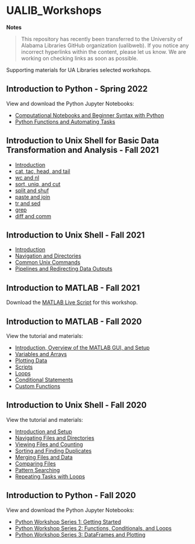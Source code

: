 # UALIB_Workshops


**Notes**

> This repository has recently been transferred to the University of Alabama Libraries GitHub organization (ualibweb). 
> If you notice any incorrect hyperlinks within the content, please let us know. We are working on checking links as soon as possible.


Supporting materials for UA Libraries selected workshops.

## Introduction to Python - Spring 2022

   View and download the Python Jupyter Notebooks:

  * [Computational Notebooks and Beginner Syntax with Python](https://github.com/ualibweb/UALIB_Workshops/blob/master/04_Python_spring_2022/01_Python_computational_notebooks_and_syntax.ipynb)
  * [Python Functions and Automating Tasks](https://github.com/ualibweb/UALIB_Workshops/blob/master/04_Python_spring_2022/02_Python_functions_and_automating_tasks.ipynb)


## Introduction to Unix Shell for Basic Data Transformation and Analysis - Fall 2021

  * [Introduction](https://github.com/vfscalfani/UALIB_Workshops/blob/master/02_Unix2_fall_2021/01_Unix2_Introduction.md)
  * [cat, tac, head, and tail](https://github.com/vfscalfani/UALIB_Workshops/blob/master/02_Unix2_fall_2021/02_Unix2_cat_tac_head_tail.md)
  * [wc and nl](https://github.com/vfscalfani/UALIB_Workshops/blob/master/02_Unix2_fall_2021/03_Unix2_wc_and_nl.md)
  * [sort, uniq, and cut](https://github.com/vfscalfani/UALIB_Workshops/blob/master/02_Unix2_fall_2021/04_Unix2_sort_uniq_cut.md)
  * [split and shuf](https://github.com/vfscalfani/UALIB_Workshops/blob/master/02_Unix2_fall_2021/05_Unix2_split_and_shuf.md)
  * [paste and join](https://github.com/vfscalfani/UALIB_Workshops/blob/master/02_Unix2_fall_2021/06_Unix2_paste_and_join.md)
  * [tr and sed](https://github.com/vfscalfani/UALIB_Workshops/blob/master/02_Unix2_fall_2021/07_Unix2_tr_and_sed.md)
  * [grep](https://github.com/vfscalfani/UALIB_Workshops/blob/master/02_Unix2_fall_2021/08_Unix2_grep.md)
  * [diff and comm](https://github.com/vfscalfani/UALIB_Workshops/blob/master/02_Unix2_fall_2021/09_Unix2_diff_and_comm.md)


## Introduction to Unix Shell - Fall 2021

  * [Introduction](https://github.com/vfscalfani/UALIB_Workshops/blob/master/02_Unix1_fall_2021/01_Unix1_Introduction.md)
  * [Navigation and Directories](https://github.com/vfscalfani/UALIB_Workshops/blob/master/02_Unix1_fall_2021/02_Unix1_navigation_directories.md)
  * [Common Unix Commands](https://github.com/vfscalfani/UALIB_Workshops/blob/master/02_Unix1_fall_2021/03_Unix1_common_commands.md)
  * [Pipelines and Redirecting Data Outputs](https://github.com/vfscalfani/UALIB_Workshops/blob/master/02_Unix1_fall_2021/04_Unix1_pipelines.md)

## Introduction to MATLAB - Fall 2021

   Download the [MATLAB Live Script](https://github.com/vfscalfani/UALIB_Workshops/blob/master/01_MATLAB_fall_2021/live_script) for this workshop.

## Introduction to MATLAB - Fall 2020

   View the tutorial and materials:

   * [Introduction, Overview of the MATLAB GUI, and Setup](https://github.com/vfscalfani/UALIB_Workshops/blob/master/01_MATLAB_fall_2020/01_MATLAB_Introduction.md)
   * [Variables and Arrays](https://github.com/vfscalfani/UALIB_Workshops/blob/master/01_MATLAB_fall_2020/02_MATLAB_Variables_Arrays.md)
   * [Plotting Data](https://github.com/vfscalfani/UALIB_Workshops/blob/master/01_MATLAB_fall_2020/03_MATLAB_Plotting.md)
   * [Scripts](https://github.com/vfscalfani/UALIB_Workshops/blob/master/01_MATLAB_fall_2020/04_MATLAB_Scripts.md)
   * [Loops](https://github.com/vfscalfani/UALIB_Workshops/blob/master/01_MATLAB_fall_2020/05_MATLAB_Loops.md)
   * [Conditional Statements](https://github.com/vfscalfani/UALIB_Workshops/blob/master/01_MATLAB_fall_2020/06_MATLAB_Conditional_Statements.md)
   * [Custom Functions](https://github.com/vfscalfani/UALIB_Workshops/blob/master/01_MATLAB_fall_2020/07_MATLAB_Custom_Functions.md)

## Introduction to Unix Shell - Fall 2020

   View the tutorial and materials:

   * [Introduction and Setup](https://github.com/vfscalfani/UALIB_Workshops/blob/master/02_Unix_fall_2020/01_Unix_Introduction.md)
   * [Navigating Files and Directories](https://github.com/vfscalfani/UALIB_Workshops/blob/master/02_Unix_fall_2020/02_Unix_Navigating.md)
   * [Viewing Files and Counting](https://github.com/vfscalfani/UALIB_Workshops/blob/master/02_Unix_fall_2020/03_Unix_Viewing_Counting.md)
   * [Sorting and Finding Duplicates](https://github.com/vfscalfani/UALIB_Workshops/blob/master/02_Unix_fall_2020/04_Unix_Sorting_Duplicates.md)
   * [Merging Files and Data](https://github.com/vfscalfani/UALIB_Workshops/blob/master/02_Unix_fall_2020/05_Unix_Merging.md)
   * [Comparing Files](https://github.com/vfscalfani/UALIB_Workshops/blob/master/02_Unix_fall_2020/06_Unix_Comparing.md)
   * [Pattern Searching](https://github.com/vfscalfani/UALIB_Workshops/blob/master/02_Unix_fall_2020/07_Unix_Patterns.md)
   * [Repeating Tasks with Loops](https://github.com/vfscalfani/UALIB_Workshops/blob/master/02_Unix_fall_2020/08_Unix_Loops.md)

## Introduction to Python - Fall 2020

   View and download the Python Jupyter Notebooks:

   * [Python Workshop Series 1: Getting Started](https://github.com/vfscalfani/UALIB_Workshops/blob/master/03_Python_fall_2020/notebooks/Rodgers_PythonWorkshop01_GettingStarted.ipynb)
   * [Python Workshop Series 2: Functions, Conditionals, and Loops](https://github.com/vfscalfani/UALIB_Workshops/blob/master/03_Python_fall_2020/notebooks/Rodgers_PythonWorkshop02_functions_Loops_Choices2.ipynb)
   * [Python Workshop Series 3: DataFrames and Plotting](https://github.com/vfscalfani/UALIB_Workshops/blob/master/03_Python_fall_2020/notebooks/Rodgers_PythonWorkshop03_dataframes_plots_v2.ipynb)

